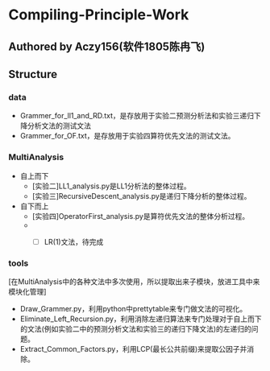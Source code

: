 # Compiling-Principle-Work

## Authored by Aczy156(软件1805陈冉飞)

## Structure
### data
* Grammer_for_ll1_and_RD.txt，是存放用于实验二预测分析法和实验三递归下降分析文法的测试文法
* Grammer_for_OF.txt，是存放用于实验四算符优先文法的测试文法。
### MultiAnalysis
* 自上而下
    - [实验二]LL1_analysis.py是LL1分析法的整体过程。
    - [实验三]RecursiveDescent_analysis.py是递归下降分析的整体过程。
* 自下而上
    - [实验四]OperatorFirst_analysis.py是算符优先文法的整体分析过程。
    - - [ ] LR(1)文法，待完成
    

### tools
[在MultiAnalysis中的各种文法中多次使用，所以提取出来子模块，放进工具中来模块化管理]
* Draw_Grammer.py，利用python中prettytable来专门做文法的可视化。
* Eliminate_Left_Recursion.py，利用消除左递归算法来专门处理对于自上而下的文法(例如实验二中的预测分析文法和实验三的递归下降文法)的左递归的问题。
* Extract_Common_Factors.py，利用LCP(最长公共前缀)来提取公因子并消除。